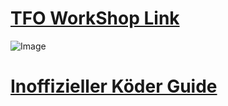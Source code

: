 # [**TFO WorkShop Link**](https://steamcommunity.com/sharedfiles/filedetails/?id=2184562261)

![Image](https://github.com/nettraxx/tfo/blob/master/howto.jpg)

# [**Inoffizieller Köder Guide**](https://sites.google.com/view/tfo-unofficial-bait-guide)

